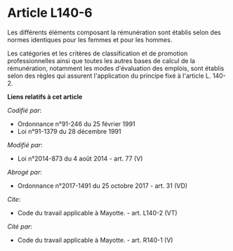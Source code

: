 # Article L140-6

Les différents éléments composant la rémunération sont établis selon des normes identiques pour les femmes et pour les
hommes. 

Les catégories et les critères de classification et de promotion professionnelles ainsi que toutes les autres bases de calcul
de la rémunération, notamment les modes d'évaluation des emplois, sont établis selon des règles qui assurent l'application du
principe fixé à l'article L. 140-2.

**Liens relatifs à cet article**

_Codifié par_:

  - Ordonnance n°91-246 du 25 février 1991
  - Loi n°91-1379 du 28 décembre 1991

_Modifié par_:

  - Loi n°2014-873 du 4 août 2014 - art. 77 (V)

_Abrogé par_:

  - Ordonnance n°2017-1491 du 25 octobre 2017 - art. 31 (VD)

_Cite_:

  - Code du travail applicable à Mayotte. - art. L140-2 (VT)

_Cité par_:

  - Code du travail applicable à Mayotte. - art. R140-1 (V)
